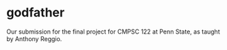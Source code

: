 # godfather
Our submission for the final project for CMPSC 122 at Penn State, as taught by Anthony Reggio.
